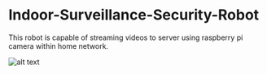 # Indoor-Surveillance-Security-Robot
This robot is capable of streaming videos to server using raspberry pi camera within home network.

![alt text](https://github.com/AasaiAlangaram/Indoor-Surveillance-Security-Robot/blob/master/Survillance%20robot.gif.gif "Logo Title Text 1")
